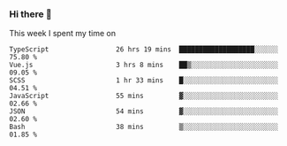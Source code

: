 ### Hi there 👋

<!--
**qiruohan/qiruohan** is a ✨ _special_ ✨ repository because its `README.md` (this file) appears on your GitHub profile.

Here are some ideas to get you started:

- 🔭 I’m currently working on ...
- 🌱 I’m currently learning ...
- 👯 I’m looking to collaborate on ...
- 🤔 I’m looking for help with ...
- 💬 Ask me about ...
- 📫 How to reach me: ...
- 😄 Pronouns: ...
- ⚡ Fun fact: ...
-->

This week I spent my time on 
<!--START_SECTION:waka-->

```text
TypeScript                 26 hrs 19 mins  ███████████████████░░░░░░   75.80 %
Vue.js                     3 hrs 8 mins    ██▒░░░░░░░░░░░░░░░░░░░░░░   09.05 %
SCSS                       1 hr 33 mins    █░░░░░░░░░░░░░░░░░░░░░░░░   04.51 %
JavaScript                 55 mins         ▓░░░░░░░░░░░░░░░░░░░░░░░░   02.66 %
JSON                       54 mins         ▓░░░░░░░░░░░░░░░░░░░░░░░░   02.60 %
Bash                       38 mins         ▒░░░░░░░░░░░░░░░░░░░░░░░░   01.85 %
```

<!--END_SECTION:waka-->
